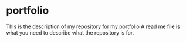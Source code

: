 # portfolio
This is the description of my repository for my portfolio
A read me file is what you need to describe what the repository is for.
